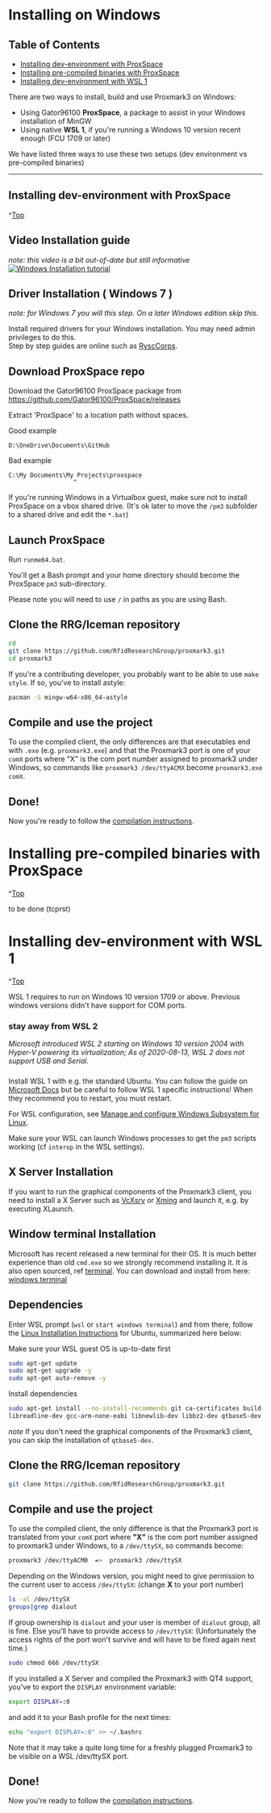 # Installing on Windows
<a id="top"></a>

## Table of Contents

  * [Installing dev-environment with ProxSpace](#installing-dev-environment-with-proxspace)
  * [Installing pre-compiled binaries with ProxSpace](#installing-pre-compiled-binaries-with-proxspace)
  * [Installing dev-environment with WSL 1](#installing-dev-environment-with-wsl-1)

There are two ways to install, build and use Proxmark3 on Windows:

* Using Gator96100 **ProxSpace**, a package to assist in your Windows installation of MinGW
* Using native **WSL 1**, if you're running a Windows 10 version recent enough (FCU 1709 or later)

We have listed three ways to use these two setups  (dev environment vs pre-compiled binaries)

---

## Installing dev-environment with ProxSpace
^[Top](#top)

## Video Installation guide
_note:  this video is a bit out-of-date but still informative_
[![Windows Installation tutorial](https://github.com/5w0rdfish/Proxmark3-RDV4-ParrotOS/blob/master/screenshot-www.youtube.com-2019.03.17-20-44-33.png)](https://youtu.be/zzF0NCMJnYU "Windows Installation Tutorial")

## Driver Installation ( Windows 7 )

_note: for Windows 7 you will this step.  On a later Windows edition skip this._

Install required drivers for your Windows installation. You may need admin privileges to do this.  
Step by step guides are online such as [RyscCorps](https://store.ryscc.com/blogs/news/how-to-install-a-proxmark3-driver-on-windows-10).

## Download ProxSpace repo

Download the Gator96100 ProxSpace package from https://github.com/Gator96100/ProxSpace/releases

Extract 'ProxSpace' to a location path without spaces.  

Good example 
```
D:\OneDrive\Documents\GitHub
``` 

Bad example
```
C:\My Documents\My Projects\proxspace
                  ^
```

If you're running Windows in a Virtualbox guest, make sure not to install ProxSpace on a vbox shared drive. (It's ok later to move the `/pm3` subfolder to a shared drive and edit the `*.bat`)

## Launch ProxSpace

Run `runme64.bat`.

You'll get a Bash prompt and your home directory should become the ProxSpace `pm3` sub-directory.

Please note you will need to use `/` in paths as you are using Bash.

## Clone the RRG/Iceman repository

```sh
cd
git clone https://github.com/RfidResearchGroup/proxmark3.git
cd proxmark3
```

If you're a contributing developer, you probably want to be able to use `make style`. If so, you've to install astyle:

```sh
pacman -S mingw-w64-x86_64-astyle
```

## Compile and use the project

To use the compiled client, the only differences are that executables end with `.exe` (e.g. `proxmark3.exe`) and that the Proxmark3 port is one of your `comX` ports where "X" is the com port number assigned to proxmark3 under Windows, so commands like `proxmark3 /dev/ttyACMX` become `proxmark3.exe comX`.

## Done!

Now you're ready to follow the [compilation instructions](/doc/md/Use_of_Proxmark/0_Compilation-Instructions.md).


# Installing pre-compiled binaries with ProxSpace
^[Top](#top)

to be done (tcprst)



# Installing dev-environment with WSL 1
^[Top](#top)

WSL 1 requires to run on Windows 10 version 1709 or above. Previous windows versions didn't have support for COM ports.

### stay away from WSL 2
*Microsoft introduced WSL 2 starting on Windows 10 version 2004 with Hyper-V powering its virtualization; As of 2020-08-13, WSL 2 does not support USB and Serial.*

### 
Install WSL 1 with e.g. the standard Ubuntu. You can follow the guide on [Microsoft Docs](https://docs.microsoft.com/en-us/windows/wsl/install-win10) but be careful to follow WSL 1 specific instructions! When they recommend you to restart, you must restart.

For WSL configuration, see [Manage and configure Windows Subsystem for Linux](https://docs.microsoft.com/en-us/windows/wsl/wsl-config).

Make sure your WSL can launch Windows processes to get the `pm3` scripts working (cf `interop` in the WSL settings).

## X Server Installation

If you want to run the graphical components of the Proxmark3 client, you need to install a X Server such as [VcXsrv](https://sourceforge.net/projects/vcxsrv/) or [Xming](https://sourceforge.net/projects/xming/) and launch it, e.g. by executing XLaunch.


## Window terminal Installation
Microsoft has recent released a new terminal for their OS.  It is much better experience than old `cmd.exe` so we strongly recommend installing it.
It is also open sourced, ref [terminal](https://github.com/microsoft/terminal). You can download and install from here: [windows terminal](https://aka.ms/terminal)


## Dependencies

Enter WSL prompt (`wsl` or `start windows terminal`)  and from there, follow the [Linux Installation Instructions](/doc/md/Installation_Instructions/Linux-Installation-Instructions.md) for Ubuntu, summarized here below:

Make sure your WSL guest OS is up-to-date first
```sh
sudo apt-get update
sudo apt-get upgrade -y
sudo apt-get auto-remove -y
```

Install dependencies
```sh
sudo apt-get install --no-install-recommends git ca-certificates build-essential pkg-config \
libreadline-dev gcc-arm-none-eabi libnewlib-dev libbz2-dev qtbase5-dev
```
_note_
If you don't need the graphical components of the Proxmark3 client, you can skip the installation of `qtbase5-dev`.

## Clone the RRG/Iceman repository

```sh
git clone https://github.com/RfidResearchGroup/proxmark3.git
```

## Compile and use the project

To use the compiled client, the only difference is that the Proxmark3 port is translated from your `comX` port where **"X"** is the com port number assigned to proxmark3 under Windows, to a `/dev/ttySX`, so commands become:

```sh
proxmark3 /dev/ttyACM0  =>  proxmark3 /dev/ttySX
```

Depending on the Windows version, you might need to give permission to the current user to access `/dev/ttySX`: (change **X** to your port number)

```sh
ls -al /dev/ttySX
groups|grep dialout
```

If group ownership is `dialout` and your user is member of `dialout` group, all is fine. Else you'll have to provide access to `/dev/ttySX`: (Unfortunately the access rights of the port won't survive and will have to be fixed again next time.)

```sh
sudo chmod 666 /dev/ttySX
```

If you installed a X Server and compiled the Proxmark3 with QT4 support, you've to export the `DISPLAY` environment variable:

```sh
export DISPLAY=:0
```

and add it to your Bash profile for the next times:

```sh
echo "export DISPLAY=:0" >> ~/.bashrc
```

Note that it may take a quite long time for a freshly plugged Proxmark3 to be visible on a WSL /dev/ttySX port.

## Done!

Now you're ready to follow the [compilation instructions](/doc/md/Use_of_Proxmark/0_Compilation-Instructions.md).

